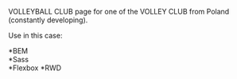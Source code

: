 VOLLEYBALL CLUB page for one of the VOLLEY CLUB from Poland (constantly developing).

Use in this case:

*BEM  
*Sass  
*Flexbox 
*RWD
